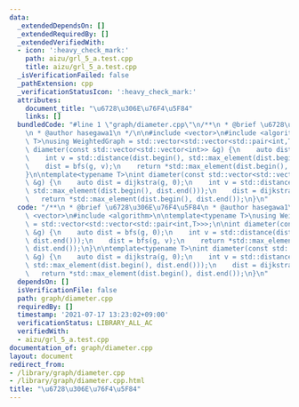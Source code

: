 ```yaml
---
data:
  _extendedDependsOn: []
  _extendedRequiredBy: []
  _extendedVerifiedWith:
  - icon: ':heavy_check_mark:'
    path: aizu/grl_5_a.test.cpp
    title: aizu/grl_5_a.test.cpp
  _isVerificationFailed: false
  _pathExtension: cpp
  _verificationStatusIcon: ':heavy_check_mark:'
  attributes:
    document_title: "\u6728\u306E\u76F4\u5F84"
    links: []
  bundledCode: "#line 1 \"graph/diameter.cpp\"\n/**\n * @brief \u6728\u306E\u76F4\u5F84\
    \n * @author hasegawa1\n */\n\n#include <vector>\n#include <algorithm>\n\ntemplate<typename\
    \ T>\nusing WeightedGraph = std::vector<std::vector<std::pair<int,T>>>;\n\nint\
    \ diameter(const std::vector<std::vector<int>> &g) {\n    auto dist = bfs(g, 0);\n\
    \    int v = std::distance(dist.begin(), std::max_element(dist.begin(), dist.end()));\n\
    \    dist = bfs(g, v);\n    return *std::max_element(dist.begin(), dist.end());\n\
    }\n\ntemplate<typename T>\nint diameter(const std::vector<std::vector<std::pair<int,T>>>\
    \ &g) {\n    auto dist = dijkstra(g, 0);\n    int v = std::distance(dist.begin(),\
    \ std::max_element(dist.begin(), dist.end()));\n    dist = dijkstra(g, v);\n \
    \   return *std::max_element(dist.begin(), dist.end());\n}\n"
  code: "/**\n * @brief \u6728\u306E\u76F4\u5F84\n * @author hasegawa1\n */\n\n#include\
    \ <vector>\n#include <algorithm>\n\ntemplate<typename T>\nusing WeightedGraph\
    \ = std::vector<std::vector<std::pair<int,T>>>;\n\nint diameter(const std::vector<std::vector<int>>\
    \ &g) {\n    auto dist = bfs(g, 0);\n    int v = std::distance(dist.begin(), std::max_element(dist.begin(),\
    \ dist.end()));\n    dist = bfs(g, v);\n    return *std::max_element(dist.begin(),\
    \ dist.end());\n}\n\ntemplate<typename T>\nint diameter(const std::vector<std::vector<std::pair<int,T>>>\
    \ &g) {\n    auto dist = dijkstra(g, 0);\n    int v = std::distance(dist.begin(),\
    \ std::max_element(dist.begin(), dist.end()));\n    dist = dijkstra(g, v);\n \
    \   return *std::max_element(dist.begin(), dist.end());\n}\n"
  dependsOn: []
  isVerificationFile: false
  path: graph/diameter.cpp
  requiredBy: []
  timestamp: '2021-07-17 13:23:02+09:00'
  verificationStatus: LIBRARY_ALL_AC
  verifiedWith:
  - aizu/grl_5_a.test.cpp
documentation_of: graph/diameter.cpp
layout: document
redirect_from:
- /library/graph/diameter.cpp
- /library/graph/diameter.cpp.html
title: "\u6728\u306E\u76F4\u5F84"
---
```

